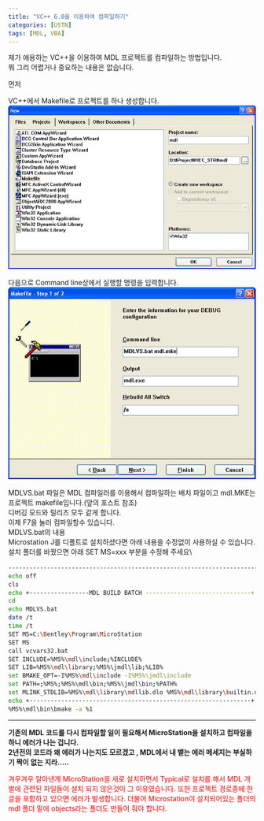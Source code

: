 ```yaml
---
title: "VC++ 6.0을 이용하여 컴파일하기"
categories: [USTN]
tags: [MDL, VBA]
---
```


제가 애용하는 VC++을 이용하여 MDL 프로젝트를 컴파일하는 방법입니다.\
뭐 그리 어렵거나 중요하는 내용은 없습니다.

먼저

VC++에서 Makefile로 프로젝트를 하나 생성합니다.
![Image](/assets/images/USTN/2011-06-28-1.jpg)

다음으로 Command line상에서 실행할 명령을 입력합니다.
![Image](/assets/images/USTN/2011-06-28-2.jpg)

MDLVS.bat 파일은 MDL 컴파일러를 이용해서 컴파일하는 배치 파일이고 mdl.MKE는 프로젝트 makefile입니다.(앞의 포스트 참조)\
디버깅 모드와 릴리즈 모두 같게 합니다.\
이제 F7을 눌러 컴파일할수 있습니다.\
MDLVS.bat의 내용\
Microstation J를 디폴트로 설치하셨다면 아래 내용을 수정없이 사용하실 수 있습니다.\
설치 폴더를 바꿨으면 아래 SET MS=xxx 부분을 수정해 주세요\
```sh
----------------------------------------------------------------------------------------
echo off
cls
echo +-----------------MDL BUILD BATCH ------------------------------+
cd
echo MDLVS.bat
date /t
time /t
SET MS=C:\Bentley\Program\MicroStation
SET MS
call vcvars32.bat
SET INCLUDE=%MS%\mdl\include;%INCLUDE%
SET LIB=%MS%\mdl\library;%MS%\jmdl\lib;%LIB%
set BMAKE_OPT=-I%MS%\mdl\include -I%MS%\jmdl\include
set PATH=;%MS%;%MS%\mdl\bin;%MS%\jmdl\bin;%PATH%
set MLINK_STDLIB=%MS%\mdl\library\mdllib.dlo %MS%\mdl\library\builtin.dlo %MS%\mdl\library\toolsubs.dlo %MS%\mdl\library\mspsolid.dlo
echo +---------------------------------------------------------------+
%MS%\mdl\bin\bmake -a %1
```

----------------------------------------------------------------------------------------
**기존의 MDL 코드를 다시 컴파일할 일이 필요해서 MicroStation을 설치하고 컴파일을 하니 에러가 나는 겁니다.\
2년전의 코드라 왜 에러가 나는지도 모르겠고 , MDL에서 내 뱉는 에러 메세지는 부실하기 짝이 없는 지라.....**

<span style="color:red">겨우겨우 알아낸게 MicroStation을 새로 설치하면서 Typical로 설치를 해서 MDL 개발에 관련된 파일들이 설치 되지 않은것이 그 이유였습니다.
또한 프로젝트 경로중에 한글을 포함하고 있으면 에러가 발생합니다.
더불어 Microstation이 설치되어있는 폴더의 mdl 폴더 밑에 objects라는 폴더도 만들어 줘야 합니다.</span>